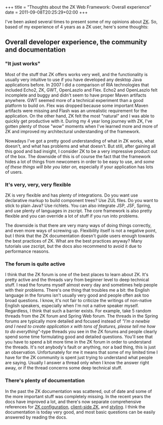 +++
title = "Thoughts about the ZK Web Framework: Overall experience"
date = 2011-09-08T20:25:29+02:00
+++

I've been asked several times to present some of my opinions about [ZK](http://www.zkoss.org/). So, based of my experience of 4 years as a ZK user, here's some thoughts:

## Overall developer experience, the community and documentation

### "It just works"

Most of the stuff that ZK offers works very well, and the functionality is usually very intuitive to use if you have developed any desktop Java applications before. In 2007 I did a comparison of RIA technologies that included Echo2, ZK, GWT, OpenLaszlo and Flex. Echo2 and OpenLaszlo felt incomplete and buggy and didn't seem to have proper Maven artifacts anywhere. GWT seemed more of a technical experiment than a good platform to build on. Flex was dropped because some important Maven artifacts were missing and Flash was an unrealistic requirement for the application. On the other hand, ZK felt the most "natural" and I was able to quickly get productive with it. During my 4 year long journey with ZK, I've gotten plenty of those "wow" moments when I've learned more and more of ZK and improved my architectural understanding of the framework.

Nowadays I've got a pretty good understanding of what in ZK works, what doesn't, and what has problems and what doesn't. But still, after gaining all this good and bad insight, I consider ZK to be a very impressive product out of the box. The downside of this is of course the fact that the framework hides a lot of things from newcomers in order to be easy to use, and _some of these things will bite you later on,_ especially if your application has lots of users.

### It's very, very, very flexible

ZK is very flexible and has plenty of integrations. Do you want use declarative markup to build component trees? Use ZUL files. Do you want to stick to plain Java? Use richlets. You can also integrate JSP, JSF, Spring, and use plenty of languages in zscript. The core framework is also pretty flexible and you can override a lot of stuff if you run into problems.

The downside is that there are very many ways of doing things correctly, and even more ways of screwing up. Flexibility itself is not a negative point, but I think that the ZK documentation doesn't guide users enough towards the best practices of ZK. What are the best practices anyway? Many tutorials use zscript, but the docs also recommend to avoid it due to performance reasons.

### The forum is quite active

I think that the ZK forum is one of the best places to learn about ZK. It's pretty active and the threads vary from beginner level to deep technical stuff. I read the forums myself almost every day and sometimes help people with their problems. There's one thing that troubles me a bit: the English language in the forums isn't usually very good and people often ask too broad questions. I know, it's not fair to criticize the writings of non-native English speakers, especially when I'm not a native speaker myself. Regardless, I think that such a barrier exists. For example, take 5 random threads from the ZK forum and Spring Web forum. The threads in the Spring forums are typically more detailed and focused instead of _"I'm a newbie and I need to create application x with tons of features, please tell me how to do everything"_-type threads you see in the ZK forums and people clearly spend some time formulating good and detailed questions. You'll see that you have to spend a bit more time in the ZK forum in order to understand the threads. It's not anybody's fault or anything, nor a bad thing, this is just an observation. Unfortunately for me it means that some of my limited time I have for the ZK community is spent just trying to understand what people are saying. Usually I answer a thread only when I know the answer right away, or if the thread concerns some deep technical stuff.

### There's plenty of documentation

In the past the ZK documentation was scattered, out of date and some of the more important stuff was completely missing. In the recent years the docs have improved a lot, and there's now separate comprehensive references for [ZK configuration](http://books.zkoss.org/wiki/ZK_Configuration_Reference), [client-side ZK](http://books.zkoss.org/wiki/ZK_Client-side_Reference), and [styling](http://books.zkoss.org/wiki/ZK_Style_Guide). I think the documentation is today very good, and most basic questions can be easily answered by reading the docs.
